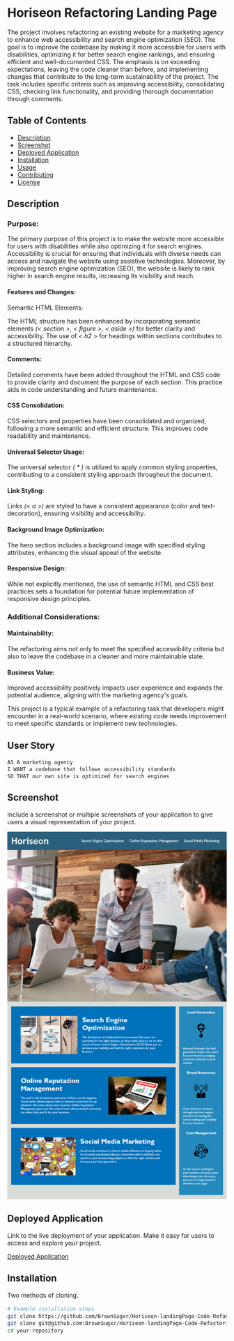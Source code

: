 # Horiseon Refactoring Landing Page

The project involves refactoring an existing website for a marketing agency to enhance web accessibility and search engine optimization (SEO). The goal is to improve the codebase by making it more accessible for users with disabilities, optimizing it for better search engine rankings, and ensuring efficient and well-documented CSS. The emphasis is on exceeding expectations, leaving the code cleaner than before, and implementing changes that contribute to the long-term sustainability of the project. The task includes specific criteria such as improving accessibility, consolidating CSS, checking link functionality, and providing thorough documentation through comments.

## Table of Contents

- [Description](#description)
- [Screenshot](#screenshot)
- [Deployed Application](#deployed-application)
- [Installation](#installation)
- [Usage](#usage)
- [Contributing](#contributing)
- [License](#license)

## Description

### Purpose:
The primary purpose of this project is to make the website more accessible for users with disabilities while also optimizing it for search engines. Accessibility is crucial for ensuring that individuals with diverse needs can access and navigate the website using assistive technologies. Moreover, by improving search engine optimization (SEO), the website is likely to rank higher in search engine results, increasing its visibility and reach.

#### Features and Changes:
Semantic HTML Elements:

The HTML structure has been enhanced by incorporating semantic elements _(< section >, < figure >, < aside >)_ for better clarity and accessibility.
The use of _< h2 >_ for headings within sections contributes to a structured hierarchy.

#### Comments:
Detailed comments have been added throughout the HTML and CSS code to provide clarity and document the purpose of each section. This practice aids in code understanding and future maintenance.

#### CSS Consolidation:
CSS selectors and properties have been consolidated and organized, following a more semantic and efficient structure. This improves code readability and maintenance.

#### Universal Selector Usage:
The universal selector _( * )_ is utilized to apply common styling properties, contributing to a consistent styling approach throughout the document.

#### Link Styling:
Links _(< a >)_ are styled to have a consistent appearance (color and text-decoration), ensuring visibility and accessibility.

#### Background Image Optimization:
The hero section includes a background image with specified styling attributes, enhancing the visual appeal of the website.

#### Responsive Design:
While not explicitly mentioned, the use of semantic HTML and CSS best practices sets a foundation for potential future implementation of responsive design principles.

### Additional Considerations:
#### Maintainability:  
The refactoring aims not only to meet the specified accessibility criteria but also to leave the codebase in a cleaner and more maintainable state.
#### Business Value: 
Improved accessibility positively impacts user experience and expands the potential audience, aligning with the marketing agency's goals.


This project is a typical example of a refactoring task that developers might encounter in a real-world scenario, where existing code needs improvement to meet specific standards or implement new technologies.

## User Story

```
AS A marketing agency
I WANT a codebase that follows accessibility standards
SO THAT our own site is optimized for search engines
```

## Screenshot

Include a screenshot or multiple screenshots of your application to give users a visual representation of your project.

![The Horiseon webpage includes a navigation bar, a header image, and cards with text and images at the bottom of the page.](./Assets/01-html-css-git-homework-demo.png)

## Deployed Application

Link to the live deployment of your application. Make it easy for users to access and explore your project.

[Deployed Application](https://brxwnsugxr.github.io/Horiseon-landingPage-Code-Refactoring-Repository/)

## Installation

Two methods of cloning. 

```bash
# Example installation steps
git clone https://github.com/BrxwnSugxr/Horiseon-landingPage-Code-Refactoring-Repository.git
git clone git@github.com:BrxwnSugxr/Horiseon-landingPage-Code-Refactoring-Repository.git
cd your-repository
```
